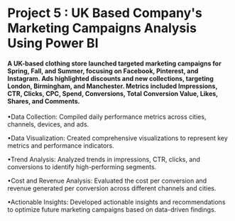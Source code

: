 # <h1> Project 5 : UK Based Company's Marketing Campaigns Analysis Using Power BI </h1>
<h4>A UK-based clothing store launched targeted marketing campaigns for Spring, Fall, and Summer, focusing on Facebook, Pinterest, and Instagram. Ads highlighted discounts and new collections, targeting London, Birmingham, and Manchester. Metrics included Impressions, CTR, Clicks, CPC, Spend, Conversions, Total Conversion Value, Likes, Shares, and Comments.</h4>

<n><list>•Data Collection: Compiled daily performance metrics across cities, channels, devices, and ads.</list>

<n><list>•Data Visualization: Created comprehensive visualizations to represent key metrics and performance indicators.</list>

<n><list>•Trend Analysis: Analyzed trends in impressions, CTR, clicks, and conversions to identify high-performing segments.</list>

<n><list>•Cost and Revenue Analysis: Evaluated the cost per conversion and revenue generated per conversion across different channels and cities.</list>

<n><list>•Actionable Insights: Developed actionable insights and recommendations to optimize future marketing campaigns based on data-driven findings.</list>
